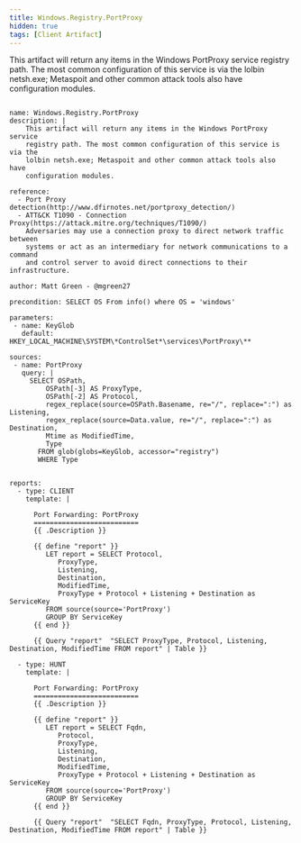 ```yaml
---
title: Windows.Registry.PortProxy
hidden: true
tags: [Client Artifact]
---
```


This artifact will return any items in the Windows PortProxy service
registry path. The most common configuration of this service is via the
lolbin netsh.exe; Metaspoit and other common attack tools also have
configuration modules.


<pre><code class="language-yaml">
name: Windows.Registry.PortProxy
description: |
    This artifact will return any items in the Windows PortProxy service
    registry path. The most common configuration of this service is via the
    lolbin netsh.exe; Metaspoit and other common attack tools also have
    configuration modules.

reference:
  - Port Proxy detection(http://www.dfirnotes.net/portproxy_detection/)
  - ATT&amp;CK T1090 - Connection Proxy(https://attack.mitre.org/techniques/T1090/)
    Adversaries may use a connection proxy to direct network traffic between
    systems or act as an intermediary for network communications to a command
    and control server to avoid direct connections to their infrastructure.

author: Matt Green - @mgreen27

precondition: SELECT OS From info() where OS = 'windows'

parameters:
 - name: KeyGlob
   default: HKEY_LOCAL_MACHINE\SYSTEM\*ControlSet*\services\PortProxy\**

sources:
 - name: PortProxy
   query: |
     SELECT OSPath,
         OSPath[-3] AS ProxyType,
         OSPath[-2] AS Protocol,
         regex_replace(source=OSPath.Basename, re="/", replace=":") as Listening,
         regex_replace(source=Data.value, re="/", replace=":") as Destination,
         Mtime as ModifiedTime,
         Type
       FROM glob(globs=KeyGlob, accessor="registry")
       WHERE Type


reports:
  - type: CLIENT
    template: |

      Port Forwarding: PortProxy
      ==========================
      {{ .Description }}

      {{ define "report" }}
         LET report = SELECT Protocol,
            ProxyType,
            Listening,
            Destination,
            ModifiedTime,
            ProxyType + Protocol + Listening + Destination as ServiceKey
         FROM source(source='PortProxy')
         GROUP BY ServiceKey
      {{ end }}

      {{ Query "report"  "SELECT ProxyType, Protocol, Listening, Destination, ModifiedTime FROM report" | Table }}

  - type: HUNT
    template: |

      Port Forwarding: PortProxy
      ==========================
      {{ .Description }}

      {{ define "report" }}
         LET report = SELECT Fqdn,
            Protocol,
            ProxyType,
            Listening,
            Destination,
            ModifiedTime,
            ProxyType + Protocol + Listening + Destination as ServiceKey
         FROM source(source='PortProxy')
         GROUP BY ServiceKey
      {{ end }}

      {{ Query "report"  "SELECT Fqdn, ProxyType, Protocol, Listening, Destination, ModifiedTime FROM report" | Table }}

</code></pre>

